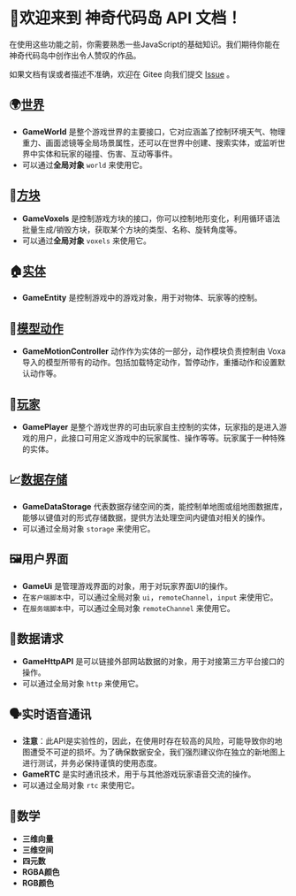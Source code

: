 


# 🎉欢迎来到 神奇代码岛 API 文档！

在使用这些功能之前，你需要熟悉一些JavaScript的基础知识。我们期待你能在神奇代码岛中创作出令人赞叹的作品。

如果文档有误或者描述不准确，欢迎在 Gitee 向我们提交 [Issue](https://gitee.com/box3lab/box3-product-document/issues) 。



## 🌍[世界](/GameWorld/)

- **GameWorld** 是整个游戏世界的主要接口，它对应涵盖了控制环境天气、物理重力、画面滤镜等全局场景属性，还可以在世界中创建、搜索实体，或监听世界中实体和玩家的碰撞、伤害、互动等事件。
- 可以通过**全局对象** `world` 来使用它。

## 🧱[方块](/GameVoxels/)

- **GameVoxels** 是控制游戏方块的接口，你可以控制地形变化，利用循环语法批量生成/销毁方块，获取某个方块的类型、名称、旋转角度等。
- 可以通过**全局对象** `voxels` 来使用它。

## 🏠[实体](/GameEntity/)

- **GameEntity** 是控制游戏中的游戏对象，用于对物体、玩家等的控制。

## 🕺[模型动作](/GameMotionController/)

- **GameMotionController** 动作作为实体的一部分，动作模块负责控制由 Voxa 导入的模型所带有的动作。包括加载特定动作，暂停动作，重播动作和设置默认动作等。

## 👤[玩家](/GamePlayer/)

- **GamePlayer** 是整个游戏世界的可由玩家自主控制的实体，玩家指的是进入游戏的用户，此接口可用定义游戏中的玩家属性、操作等等。玩家属于一种特殊的实体。

## 📈[数据存储](/GameDataStorage/)

- **GameDataStorage** 代表数据存储空间的类，能控制单地图或组地图数据库，能够以键值对的形式存储数据，提供方法处理空间内键值对相关的操作。
- 可以通过全局对象 `storage` 来使用它。

## 🖼️用户界面

- **GameUi** 是管理游戏界面的对象，用于对玩家界面UI的操作。
- 在`客户端脚本`中，可以通过全局对象 `ui`，`remoteChannel`，`input` 来使用它。
- 在`服务端脚本`中，可以通过全局对象 `remoteChannel` 来使用它。

## 🔗数据请求

- **GameHttpAPI** 是可以链接外部网站数据的对象，用于对接第三方平台接口的操作。
- 可以通过全局对象 `http` 来使用它。

## 🗣️实时语音通讯

- **注意**：此API是实验性的，因此，在使用时存在较高的风险，可能导致你的地图遭受不可逆的损坏。为了确保数据安全，我们强烈建议你在独立的新地图上进行测试，并务必保持谨慎的使用态度。
- **GameRTC** 是实时通讯技术，用于与其他游戏玩家语音交流的操作。
- 可以通过全局对象 `rtc` 来使用它。

## 🟰数学

- **三维向量**
- **三维空间**
- **四元数**
- **RGBA颜色**
- **RGB颜色**